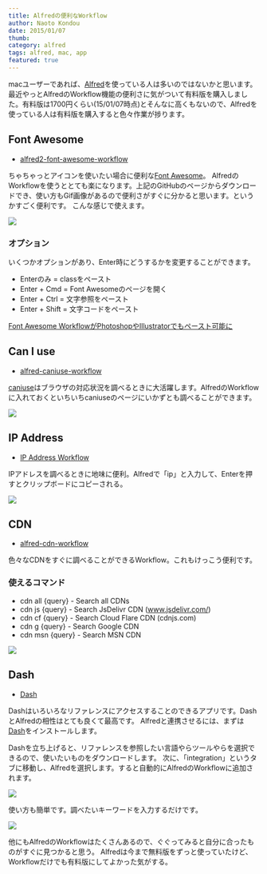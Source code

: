 ```yaml
---
title: Alfredの便利なWorkflow
author: Naoto Kondou
date: 2015/01/07
thumb:
category: alfred
tags: alfred, mac, app
featured: true
---
```



macユーザーであれば、[Alfred](http://www.alfredapp.com/)を使っている人は多いのではないかと思います。最近やっとAlfredのWorkflow機能の便利さに気がついて有料版を購入しました。有料版は1700円くらい(15/01/07時点)とそんなに高くもないので、Alfredを使っている人は有料版を購入すると色々作業が捗ります。

## Font Awesome
- [alfred2-font-awesome-workflow](https://github.com/ruedap/alfred2-font-awesome-workflow)

ちゃちゃっとアイコンを使いたい場合に便利な[Font Awesome](http://fortawesome.github.io/Font-Awesome/)。
AlfredのWorkflowを使うととても楽になります。上記のGitHubのページからダウンロードでき、使い方もGif画像があるので便利さがすぐに分かると思います。というかすごく便利です。
こんな感じで使えます。

![](150107/alfred01.gif)

### オプション
いくつかオプションがあり、Enter時にどうするかを変更することができます。

- Enterのみ = classをペースト
- Enter + Cmd = Font Awesomeのページを開く
- Enter + Ctrl = 文字参照をペースト
- Enter + Shift = 文字コードをペースト

[Font Awesome WorkflowがPhotoshopやIllustratorでもペースト可能に](http://blog.ruedap.com/2013/11/18/font-awesome-workflow-for-web-designers)


## Can I use
- [alfred-caniuse-workflow](https://github.com/willfarrell/alfred-caniuse-workflow)

[caniuse](http://caniuse.com/)はブラウザの対応状況を調べるときに大活躍します。AlfredのWorkflowに入れておくといちいちcaniuseのページにいかずとも調べることができます。

![](150107/alfred02.png)

## IP Address
- [IP Address Workflow](http://dferg.us/ip-address-workflow/)

IPアドレスを調べるときに地味に便利。Alfredで「ip」と入力して、Enterを押すとクリップボードにコピーされる。

![](150107/alfred03.png)

## CDN
- [alfred-cdn-workflow](https://github.com/willfarrell/alfred-cdn-workflow)

色々なCDNをすぐに調べることができるWorkflow。これもけっこう便利です。

### 使えるコマンド
- cdn all {query} - Search all CDNs
- cdn js {query} - Search JsDelivr CDN (www.jsdelivr.com/)
- cdn cf {query} - Search Cloud Flare CDN (cdnjs.com)
- cdn g {query} - Search Google CDN
- cdn msn {query} - Search MSN CDN

![](150107/alfred04.png)

## Dash
- [Dash](https://itunes.apple.com/jp/app/dash-docs-snippets/id458034879?mt=12&ign-mpt=uo%3D4)

Dashはいろいろなリファレンスにアクセスすることのできるアプリです。DashとAlfredの相性はとても良くて最高です。
Alfredと連携させるには、まずは[Dash](https://itunes.apple.com/jp/app/dash-docs-snippets/id458034879?mt=12&ign-mpt=uo%3D4)をインストールします。

Dashを立ち上げると、リファレンスを参照したい言語やらツールやらを選択できるので、使いたいものをダウンロードします。
次に、「integration」というタブに移動し、Alfredを選択します。すると自動的にAlfredのWorkflowに追加されます。

![](150107/alfred05.png)

使い方も簡単です。調べたいキーワードを入力するだけです。

![](150107/alfred06.gif)

他にもAlfredのWorkflowはたくさんあるので、ぐぐってみると自分に合ったものがすぐに見つかると思う。
Alfredは今まで無料版をずっと使っていたけど、Workflowだけでも有料版にしてよかった気がする。